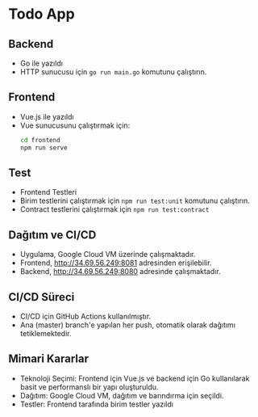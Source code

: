# Todo App

## Backend
- Go ile yazıldı
- HTTP sunucusu için `go run main.go` komutunu çalıştırın.

## Frontend
- Vue.js ile yazıldı
- Vue sunucusunu çalıştırmak için:
  ```bash
  cd frontend
  npm run serve

## Test
- Frontend Testleri
- Birim testlerini çalıştırmak için `npm run test:unit` komutunu çalıştırın.
- Contract testlerini çalıştırmak için `npm run test:contract`

## Dağıtım ve CI/CD
- Uygulama, Google Cloud VM üzerinde çalışmaktadır.
- Frontend, http://34.69.56.249:8081 adresinden erişilebilir.
- Backend, http://34.69.56.249:8080 adresinde çalışmaktadır.

## CI/CD Süreci
- CI/CD için GitHub Actions kullanılmıştır.
- Ana (master) branch'e yapılan her push, otomatik olarak dağıtımı tetiklemektedir.

## Mimari Kararlar
- Teknoloji Seçimi: Frontend için Vue.js ve backend için Go kullanılarak basit ve performanslı bir yapı oluşturuldu.
- Dağıtım: Google Cloud VM, dağıtım ve barındırma için seçildi.
- Testler: Frontend tarafında birim testler yazıldı 
